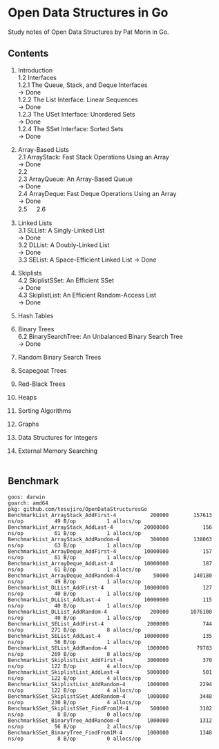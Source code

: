 # Open Data Structures in Go

 Study notes of Open Data Structures by Pat Morin in Go.

## Contents

1. Introduction  
 1.2 Interfaces  
  1.2.1 The Queue, Stack, and Deque Interfaces  
     -> Done  
  1.2.2 The List Interface: Linear Sequences  
     -> Done  
  1.2.3 The USet Interface: Unordered Sets  
     -> Done  
  1.2.4 The SSet Interface: Sorted Sets  
     -> Done  

2. Array-Based Lists  
 2.1 ArrayStack: Fast Stack Operations Using an Array  
  -> Done  
 2.2    
 2.3 ArrayQueue: An Array-Based Queue  
  -> Done  
 2.4 ArrayDeque: Fast Deque Operations Using an Array  
  -> Done  
 2.5  　
 2.6  　

3. Linked Lists  
 3.1 SLList: A Singly-Linked List  
  -> Done  
 3.2 DLList: A Doubly-Linked List  
  -> Done  
 3.3 SEList: A Space-Efficient Linked List
  -> Done  

4. Skiplists  
 4.2 SkiplistSSet: An Efficient SSet  
  -> Done  
 4.3 SkiplistList: An Efficient Random-Access List  
  -> Done  

5. Hash Tables  
6. Binary Trees  
 6.2 BinarySearchTree: An Unbalanced Binary Search Tree  
  -> Done  

7. Random Binary Search Trees  
8. Scapegoat Trees  
9. Red-Black Trees  
10. Heaps  
11. Sorting Algorithms  
12. Graphs  
13. Data Structures for Integers  
14. External Memory Searching  
　　　
## Benchmark

```
goos: darwin
goarch: amd64
pkg: github.com/tesujiro/OpenDataStructuresGo
BenchmarkList_ArrayStack_AddFirst-4       	  200000	    157613 ns/op	      49 B/op	       1 allocs/op
BenchmarkList_ArrayStack_AddLast-4        	20000000	       156 ns/op	      61 B/op	       1 allocs/op
BenchmarkList_ArrayStack_AddRandom-4      	  300000	    138063 ns/op	      63 B/op	       1 allocs/op
BenchmarkList_ArrayDeque_AddFirst-4       	10000000	       157 ns/op	      61 B/op	       1 allocs/op
BenchmarkList_ArrayDeque_AddLast-4        	10000000	       187 ns/op	      61 B/op	       1 allocs/op
BenchmarkList_ArrayDeque_AddRandom-4      	   50000	    140180 ns/op	      49 B/op	       1 allocs/op
BenchmarkList_DLList_AddFirst-4           	10000000	       127 ns/op	      40 B/op	       1 allocs/op
BenchmarkList_DLList_AddLast-4            	10000000	       115 ns/op	      40 B/op	       1 allocs/op
BenchmarkList_DLList_AddRandom-4          	  200000	   1076100 ns/op	      40 B/op	       1 allocs/op
BenchmarkList_SEList_AddFirst-4           	 2000000	       744 ns/op	     271 B/op	       8 allocs/op
BenchmarkList_SEList_AddLast-4            	10000000	       135 ns/op	      56 B/op	       1 allocs/op
BenchmarkList_SEList_AddRandom-4          	 1000000	     79783 ns/op	     269 B/op	       8 allocs/op
BenchmarkList_SkiplistList_AddFirst-4    	 3000000	       370 ns/op	     122 B/op	       4 allocs/op
BenchmarkList_SkiplistList_AddLast-4     	 5000000	       501 ns/op	     122 B/op	       4 allocs/op
BenchmarkList_SkiplistList_AddRandom-4   	 1000000	      2294 ns/op	     122 B/op	       4 allocs/op
BenchmarkSSet_SkiplistSSet_AddRandom-4    	 1000000	      3448 ns/op	     230 B/op	       4 allocs/op
BenchmarkSSet_SkiplistSSet_FindFrom1M-4   	  500000	      3102 ns/op	       8 B/op	       0 allocs/op
BenchmarkSSet_BinaryTree_AddRandom-4      	 1000000	      1312 ns/op	      56 B/op	       2 allocs/op
BenchmarkSSet_BinaryTree_FindFrom1M-4     	 1000000	      1348 ns/op	       8 B/op	       0 allocs/op
```
